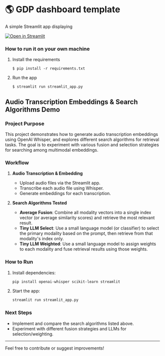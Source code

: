 # :earth_americas: GDP dashboard template

A simple Streamlit app displaying 

[![Open in Streamlit](https://static.streamlit.io/badges/streamlit_badge_black_white.svg)](https://gdp-dashboard-template.streamlit.app/)

### How to run it on your own machine

1. Install the requirements

   ```
   $ pip install -r requirements.txt
   ```

2. Run the app

   ```
   $ streamlit run streamlit_app.py
   ```

## Audio Transcription Embeddings & Search Algorithms Demo

### Project Purpose

This project demonstrates how to generate audio transcription embeddings using OpenAI Whisper, and explores different search algorithms for retrieval tasks. The goal is to experiment with various fusion and selection strategies for searching among multimodal embeddings.

### Workflow

1. **Audio Transcription & Embedding**
   - Upload audio files via the Streamlit app.
   - Transcribe each audio file using Whisper.
   - Generate embeddings for each transcription.

2. **Search Algorithms Tested**
   - **Average Fusion**: Combine all modality vectors into a single index vector (or average similarity scores) and retrieve the most relevant result.
   - **Tiny LLM Select**: Use a small language model (or classifier) to select the primary modality based on the prompt, then retrieve from that modality's index only.
   - **Tiny LLM Weighted**: Use a small language model to assign weights to each modality and fuse retrieval results using those weights.

### How to Run

1. Install dependencies:
   ```bash
   pip install openai-whisper scikit-learn streamlit
   ```
2. Start the app:
   ```bash
   streamlit run streamlit_app.py
   ```

### Next Steps

- Implement and compare the search algorithms listed above.
- Experiment with different fusion strategies and LLMs for selection/weighting.

---

Feel free to contribute or suggest improvements!
